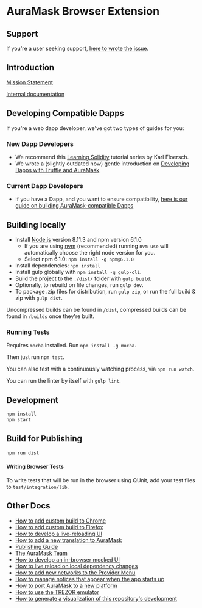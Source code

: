 # AuraMask Browser Extension

## Support

If you're a user seeking support, [here to wrote the issue](https://github.com/AuraMask/irmeta-extension/issues/).

## Introduction

[Mission Statement](./MISSION.md)

[Internal documentation](./docs#documentation)

## Developing Compatible Dapps

If you're a web dapp developer, we've got two types of guides for you:

### New Dapp Developers

- We recommend this [Learning Solidity](https://karl.tech/learning-solidity-part-1-deploy-a-contract/) tutorial series by Karl Floersch.
- We wrote a (slightly outdated now) gentle introduction on [Developing Dapps with Truffle and AuraMask](https://medium.com/auramask/developing-ethereum-dapps-with-truffle-and-auramask-aa8ad7e363ba).

### Current Dapp Developers

- If you have a Dapp, and you want to ensure compatibility, [here is our guide on building AuraMask-compatible Dapps](https://github.com/AuraMask/faq/blob/master/DEVELOPERS.md)

## Building locally

 - Install [Node.js](https://nodejs.org/en/) version 8.11.3 and npm version 6.1.0
   - If you are using [nvm](https://github.com/creationix/nvm#installation) (recommended) running `nvm use` will automatically choose the right node version for you.
   - Select npm 6.1.0: ```npm install -g npm@6.1.0```
 - Install dependencies: ```npm install```
 - Install gulp globally with `npm install -g gulp-cli`.
 - Build the project to the `./dist/` folder with `gulp build`.
 - Optionally, to rebuild on file changes, run `gulp dev`.
 - To package .zip files for distribution, run `gulp zip`, or run the full build & zip with `gulp dist`.

 Uncompressed builds can be found in `/dist`, compressed builds can be found in `/builds` once they're built.

### Running Tests

Requires `mocha` installed. Run `npm install -g mocha`.

Then just run `npm test`.

You can also test with a continuously watching process, via `npm run watch`.

You can run the linter by itself with `gulp lint`.

## Development

```bash
npm install
npm start
```

## Build for Publishing

```bash
npm run dist
```

#### Writing Browser Tests

To write tests that will be run in the browser using QUnit, add your test files to `test/integration/lib`.

## Other Docs

- [How to add custom build to Chrome](./docs/add-to-chrome.md)
- [How to add custom build to Firefox](./docs/add-to-firefox.md)
- [How to develop a live-reloading UI](./docs/ui-dev-mode.md)
- [How to add a new translation to AuraMask](./docs/translating-guide.md)
- [Publishing Guide](./docs/publishing.md)
- [The AuraMask Team](./docs/team.md)
- [How to develop an in-browser mocked UI](./docs/ui-mock-mode.md)
- [How to live reload on local dependency changes](./docs/developing-on-deps.md)
- [How to add new networks to the Provider Menu](./docs/adding-new-networks.md)
- [How to manage notices that appear when the app starts up](./docs/notices.md)
- [How to port AuraMask to a new platform](./docs/porting_to_new_environment.md)
- [How to use the TREZOR emulator](./docs/trezor-emulator.md)
- [How to generate a visualization of this repository's development](./docs/development-visualization.md)

